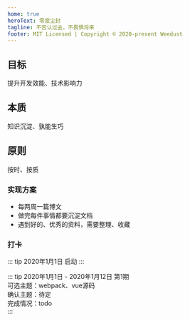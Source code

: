 ```yaml
---
home: true
heroText: 零度尘封
tagline: 不否认过去，不畏惧将来
footer: MIT Licensed | Copyright © 2020-present Weedust
---
```


<div class="features">
  <div class="feature">
    <h2>目标</h2>
    <p>提升开发效能、技术影响力</p>
  </div>
  <div class="feature">
    <h2>本质</h2>
    <p>知识沉淀、孰能生巧</p>
  </div>
  <div class="feature">
    <h2>原则</h2>
    <p>按时、按质</p>
  </div>
</div>

### 实现方案

- 每两周一篇博文
- 做完每件事情都要沉淀文档
- 遇到好的、优秀的资料，需要整理、收藏

### 打卡

::: tip 2020年1月1日
启动
:::

::: tip 2020年1月1日 - 2020年1月12日 第1期  
可选主题：webpack、vue源码  
确认主题：待定  
完成情况：todo  
:::


